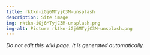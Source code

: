 ```yaml
---
title: rktkn-iGj6MTyjC3M-unsplash
description: Site image
img: rktkn-iGj6MTyjC3M-unsplash.png
img-alt: Picture rktkn-iGj6MTyjC3M-unsplash.png
---
```


_Do not edit this wiki page. It is generated automatically._ 

